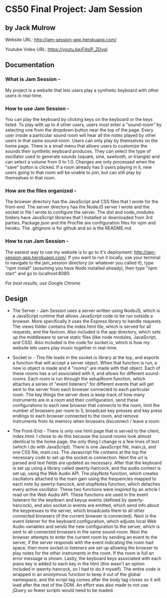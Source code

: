 # CS50 Final Project: Jam Session 
## by Jack Mulrow

Website URL: <a href="http://jam-session-app.herokuapp.com/">http://jam-session-app.herokuapp.com/</a>

Youtube Video URL: <a href="https://youtu.be/FdsIP_ZDvqI">https://youtu.be/FdsIP_ZDvqI</a>

## Documentation

### What is Jam Session -
My project is a website that lets users play a synthetic keyboard with other users in real-time. 

### How to use Jam Session -
You can play the keyboard by clicking keys on the keyboard or the keys listed. To play with up to 4 other users, users must enter a "sound-room" by selecting one from the dropdown button near the top of the page. Every user inside a particular sound room will hear all the notes played by other users in that same sound-room. Users can only play by themselves on the home page. There is a small menu that allows users to customize the sounds their synthetic keyboard produces. They can select the type of oscillator used to generate sounds (square, sine, sawtooth, or triangle) and can select a volume from 0 to 1.0. Changes are only processed when the "save" button is clicked. If a room already has 5 users playing in it, new users going to that room will be unable to join, but can still play by themselves in that room.

### How are the files organized -
The browser directory has the JavaScript and CSS files that I wrote for the front-end. The server directory has the NodeJS server I wrote and the socket.io file I wrote to configure the server. The dist and node_modules folders have JavaScript libraries that I installed or downloaded from 3rd parties. Package.json and the Procfile are configuration files for npm and heroku. The .gitignore is for github and so is the README.md.

### How to run Jam Session -
The easiest way to use my website is to go to it's deployment: http://jam-session-app.herokuapp.com/. If you want to run it locally, use your terminal to navigate to the jam_session directory 
(or whatever you called it), type "npm install" (assuming you have Node installed already), then type "npm start" and go to localhost:8080.


*For best results, use Google Chrome*

## Design

- The Server -
Jam Session uses a server written using NodeJS, which is a JavaScript runtime that allows
JavaScript code to be run outside a browser. More specifically it uses the Express library 
to handle requests. The views folder contains the index.html file, which is served for all 
requests, and the favicon. Also included is the app directory, which sets up the middleware 
to serve static files (like node modules, JavaScript, and CSS). Also included is the code 
for socket.io, which is how my website lets users play music together in real-time.

- Socket io -
This file loads in the socket.io library at the top, and exports a function that will accept 
a server object. When that function is run, a new io object is made and 4 "rooms" are made 
with that object. Each of these rooms has a url associated with it, and allows for different 
sound-rooms. Each room is run through the setupRoom function, which attaches a series of 
"event listeners" for different events that will get sent to the server from each browser 
connected to each particular room. The key things the server does is keep track of how many 
instruments are in a room and their configuration, send these configurations to each new browser 
that connects to the room, limit the number of browsers per room to 5, broadcast key presses 
and key press endings to each browser connected to the room, and remove instruments from its 
memory when browsers disconnect / leave a room.

- The Front-End -
There is only one html page that is served to the client, index.html. I chose to do this because 
the sound rooms look almost identical to the home page, the only thing I change is a few lines 
of text (which I do with JavaScript). There is one JavaScript file, main.js, and one CSS file, 
main.css. The Javascript file contains at the top the necessary code to set up the socket.io 
connection. Next the url is parsed and text fields are updated as necessary. After that the 
keyboard is set up using a library called qwerty-hancock, and the audio context is set up, using
the Web Audio API. The playNote function, which creates oscillators attached to the main gain
using the frequencies mapped to each note by qwerty-hancock, and stopNotes function, which
detaches every active oscillator. These two functions were inspired by an article I read on 
the Web Audio API. These functions are used in the event listeners for the keydown and keyup 
events (defined by qwerty-hancock), and also socket.io events are emitted, which send info 
about the keypresses to the server, which broadcasts them to all other connected browsers 
(if the current browser is connected). Next is the event listener for the keyboard configuration, 
which adjusts local Web Audio variables and sends the new configuration to the server, which 
is sent to all connected browsers in the same sound-room. Next the browser attempts to enter 
the current room by sending an event to the server, if the server responds with the event 
indicating the room had space, then more socket.io listeners are set up allowing the browser 
to play notes for the other instruments in the room. If the room is full an error message 
is shown. Lastly, the keyboard keys associated with each piano key is added to each key in 
the html (this wasn't an option included in qwerty-hancock, so I had to do it myself). The 
entire code is wrapped in an anonymous function to keep it out of the global namespace, and 
the script tag comes after the body tag closes so it will load after the rest of the DOM. An 
effort was also made to not use jQuery so fewer scripts would need to be loaded.
